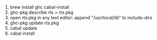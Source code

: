 1. brew install ghc cabal-install
2. ghc-pkg describe rts > rts.pkg
3. open rts.pkg in any text editor: append "/usr/local/lib" to include-dirs
4. ghc-pkg update rts.pkg
5. cabal update
6. cabal install
